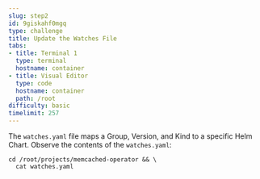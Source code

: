 ```yaml
---
slug: step2
id: 9giskahf0mgq
type: challenge
title: Update the Watches File
tabs:
- title: Terminal 1
  type: terminal
  hostname: container
- title: Visual Editor
  type: code
  hostname: container
  path: /root
difficulty: basic
timelimit: 257
---
```

The `watches.yaml` file maps a Group, Version, and Kind to a specific Helm Chart. Observe the contents of the `watches.yaml`:

```
cd /root/projects/memcached-operator && \
  cat watches.yaml
```